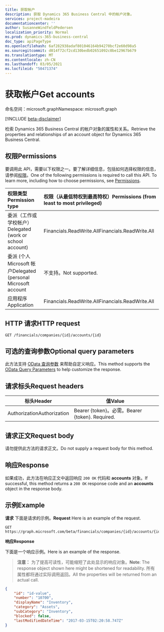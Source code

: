 ```yaml
---
title: 获取帐户
description: 获取 Dynamics 365 Business Central 中的帐户对象。
services: project-madeira
documentationcenter: ''
author: SusanneWindfeldPedersen
localization_priority: Normal
ms.prod: dynamics-365-business-central
doc_type: apiPageType
ms.openlocfilehash: 6af282938adaf801046164b94270bcf2e60d98a5
ms.sourcegitcommit: d014f72cf2cd130bedb02651092c0be12967b679
ms.translationtype: MT
ms.contentlocale: zh-CN
ms.lasthandoff: 03/05/2021
ms.locfileid: "50471374"
---
```

# <a name="get-accounts"></a><span data-ttu-id="076c3-103">获取帐户</span><span class="sxs-lookup"><span data-stu-id="076c3-103">Get accounts</span></span>

<span data-ttu-id="076c3-104">命名空间：microsoft.graph</span><span class="sxs-lookup"><span data-stu-id="076c3-104">Namespace: microsoft.graph</span></span>

[!INCLUDE [beta-disclaimer](../../includes/beta-disclaimer.md)]

<span data-ttu-id="076c3-105">检索 Dynamics 365 Business Central 的帐户对象的属性和关系。</span><span class="sxs-lookup"><span data-stu-id="076c3-105">Retrieve the properties and relationships of an account object for Dynamics 365 Business Central.</span></span>

## <a name="permissions"></a><span data-ttu-id="076c3-106">权限</span><span class="sxs-lookup"><span data-stu-id="076c3-106">Permissions</span></span>
<span data-ttu-id="076c3-p101">要调用此 API，需要以下权限之一。要了解详细信息，包括如何选择权限的信息，请参阅[权限](/graph/permissions-reference)。</span><span class="sxs-lookup"><span data-stu-id="076c3-p101">One of the following permissions is required to call this API. To learn more, including how to choose permissions, see [Permissions](/graph/permissions-reference).</span></span>

|<span data-ttu-id="076c3-109">权限类型</span><span class="sxs-lookup"><span data-stu-id="076c3-109">Permission type</span></span> |<span data-ttu-id="076c3-110">权限（从最低特权到最高特权）</span><span class="sxs-lookup"><span data-stu-id="076c3-110">Permissions (from least to most privileged)</span></span>|
|:---------------|:------------------------------------------|
|<span data-ttu-id="076c3-111">委派（工作或学校帐户）</span><span class="sxs-lookup"><span data-stu-id="076c3-111">Delegated (work or school account)</span></span>|<span data-ttu-id="076c3-112">Financials.ReadWrite.All</span><span class="sxs-lookup"><span data-stu-id="076c3-112">Financials.ReadWrite.All</span></span> |
|<span data-ttu-id="076c3-113">委派 (个人 Microsoft 帐户</span><span class="sxs-lookup"><span data-stu-id="076c3-113">Delegated (personal Microsoft account</span></span>|<span data-ttu-id="076c3-114">不支持。</span><span class="sxs-lookup"><span data-stu-id="076c3-114">Not supported.</span></span>|
|<span data-ttu-id="076c3-115">应用程序</span><span class="sxs-lookup"><span data-stu-id="076c3-115">Application</span></span>|<span data-ttu-id="076c3-116">Financials.ReadWrite.All</span><span class="sxs-lookup"><span data-stu-id="076c3-116">Financials.ReadWrite.All</span></span>|


## <a name="http-request"></a><span data-ttu-id="076c3-117">HTTP 请求</span><span class="sxs-lookup"><span data-stu-id="076c3-117">HTTP request</span></span>
```http
GET /financials/companies/{id}/accounts/{id}
```

## <a name="optional-query-parameters"></a><span data-ttu-id="076c3-118">可选的查询参数</span><span class="sxs-lookup"><span data-stu-id="076c3-118">Optional query parameters</span></span>
<span data-ttu-id="076c3-119">此方法支持 [OData 查询参数](/graph/query-parameters) 来帮助自定义响应。</span><span class="sxs-lookup"><span data-stu-id="076c3-119">This method supports the [OData Query Parameters](/graph/query-parameters) to help customize the response.</span></span>

## <a name="request-headers"></a><span data-ttu-id="076c3-120">请求标头</span><span class="sxs-lookup"><span data-stu-id="076c3-120">Request headers</span></span>
|<span data-ttu-id="076c3-121">标头</span><span class="sxs-lookup"><span data-stu-id="076c3-121">Header</span></span>|<span data-ttu-id="076c3-122">值</span><span class="sxs-lookup"><span data-stu-id="076c3-122">Value</span></span>|
|------|-----|
|<span data-ttu-id="076c3-123">Authorization</span><span class="sxs-lookup"><span data-stu-id="076c3-123">Authorization</span></span>  |<span data-ttu-id="076c3-p102">Bearer {token}。必需。</span><span class="sxs-lookup"><span data-stu-id="076c3-p102">Bearer {token}. Required.</span></span> |

## <a name="request-body"></a><span data-ttu-id="076c3-126">请求正文</span><span class="sxs-lookup"><span data-stu-id="076c3-126">Request body</span></span>
<span data-ttu-id="076c3-127">请勿提供此方法的请求正文。</span><span class="sxs-lookup"><span data-stu-id="076c3-127">Do not supply a request body for this method.</span></span>

## <a name="response"></a><span data-ttu-id="076c3-128">响应</span><span class="sxs-lookup"><span data-stu-id="076c3-128">Response</span></span>
<span data-ttu-id="076c3-129">如果成功，此方法在响应正文中返回响应 `200 OK` 代码和 **accounts** 对象。</span><span class="sxs-lookup"><span data-stu-id="076c3-129">If successful, this method returns a `200 OK` response code and an **accounts** object in the response body.</span></span>

## <a name="example"></a><span data-ttu-id="076c3-130">示例</span><span class="sxs-lookup"><span data-stu-id="076c3-130">Example</span></span>

<span data-ttu-id="076c3-131">**请求** 下面是请求的示例。</span><span class="sxs-lookup"><span data-stu-id="076c3-131">**Request** Here is an example of the request.</span></span>

```http
GET https://graph.microsoft.com/beta/financials/companies/{id}/accounts/{id}
```

<span data-ttu-id="076c3-132">**响应**</span><span class="sxs-lookup"><span data-stu-id="076c3-132">**Response**</span></span>

<span data-ttu-id="076c3-133">下面是一个响应示例。</span><span class="sxs-lookup"><span data-stu-id="076c3-133">Here is an example of the response.</span></span> 

> <span data-ttu-id="076c3-134">**注意：** 为了提高可读性，可能缩短了此处显示的响应对象。</span><span class="sxs-lookup"><span data-stu-id="076c3-134">**Note**: The response object shown here might be shortened for readability.</span></span> <span data-ttu-id="076c3-135">所有属性都将通过实际调用返回。</span><span class="sxs-lookup"><span data-stu-id="076c3-135">All the properties will be returned from an actual call.</span></span>

```json
{
    "id": "id-value",
    "number": "10700",
    "displayName": "Inventory",
    "category": "Assets",
    "subCategory": "Inventory",
    "blocked": false,
    "lastModifiedDateTime": "2017-03-15T02:20:58.747Z"
}
```


